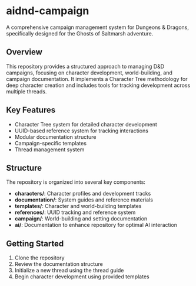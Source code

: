 # aidnd-campaign
A comprehensive campaign management system for Dungeons & Dragons, specifically designed for the Ghosts of Saltmarsh adventure.

## Overview
This repository provides a structured approach to managing D&D campaigns, focusing on character development, world-building, and campaign documentation. It implements a Character Tree methodology for deep character creation and includes tools for tracking development across multiple threads.

## Key Features
- Character Tree system for detailed character development
- UUID-based reference system for tracking interactions
- Modular documentation structure
- Campaign-specific templates
- Thread management system

## Structure
The repository is organized into several key components:
- **characters/**: Character profiles and development tracks
- **documentation/**: System guides and reference materials
- **templates/**: Character and world-building templates
- **references/**: UUID tracking and reference system
- **campaign/**: World-building and setting documentation
- **ai/**: Documentation to enhance repository for optimal AI interaction 

## Getting Started
1. Clone the repository
2. Review the documentation structure
3. Initialize a new thread using the thread guide
4. Begin character development using provided templates